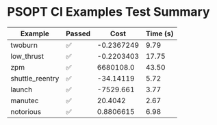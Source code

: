 # PSOPT CI Examples Test Summary

| Example | Passed | Cost | Time (s) |
|---|---|---|---|
| twoburn | ✅ | -0.2367249 | 9.79 |
| low_thrust | ✅ | -0.2203403 | 17.75 |
| zpm | ✅ | 6680108.0 | 43.50 |
| shuttle_reentry | ✅ | -34.14119 | 5.72 |
| launch | ✅ | -7529.661 | 3.77 |
| manutec | ✅ | 20.4042 | 2.67 |
| notorious | ✅ | 0.8806615 | 6.98 |
